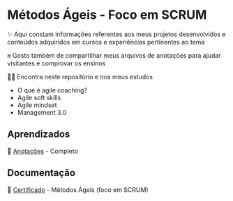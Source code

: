 # Métodos Ágeis - Foco em SCRUM
✨ Aqui constam informações referentes aos meus projetos desenvolvidos e conteúdos adquiridos em cursos e experiências pertinentes ao tema  

🔛 Gosto também de compartilhar meus arquivos de anotações para ajudar visitantes e comprovar os ensinos

🤹🏻 Encontra neste repositório e nos meus estudos
* O que é agile coaching?
* Agile soft skills
* Agile mindset
* Management 3.0

## Aprendizados
  
📝 [Anotações](https://1drv.ms/b/s!Aod7i08U7H1kyw_r1-jANkkfyRbV?e=lDheh0) - Completo


## Documentação

📄 [Certificado](https://1drv.ms/b/s!Aod7i08U7H1kyxL2Cum7ROm6Smk7?e=aDXYjm) - Métodos Ágeis (foco em SCRUM)
